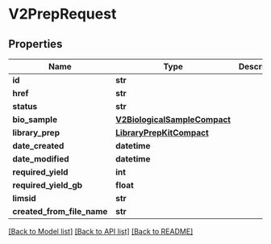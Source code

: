 # V2PrepRequest

## Properties
Name | Type | Description | Notes
------------ | ------------- | ------------- | -------------
**id** | **str** |  | 
**href** | **str** |  | [optional] 
**status** | **str** |  | [optional] 
**bio_sample** | [**V2BiologicalSampleCompact**](V2BiologicalSampleCompact.md) |  | [optional] 
**library_prep** | [**LibraryPrepKitCompact**](LibraryPrepKitCompact.md) |  | [optional] 
**date_created** | **datetime** |  | [optional] 
**date_modified** | **datetime** |  | [optional] 
**required_yield** | **int** |  | [optional] 
**required_yield_gb** | **float** |  | [optional] 
**limsid** | **str** |  | [optional] 
**created_from_file_name** | **str** |  | [optional] 

[[Back to Model list]](../README.md#documentation-for-models) [[Back to API list]](../README.md#documentation-for-api-endpoints) [[Back to README]](../README.md)

